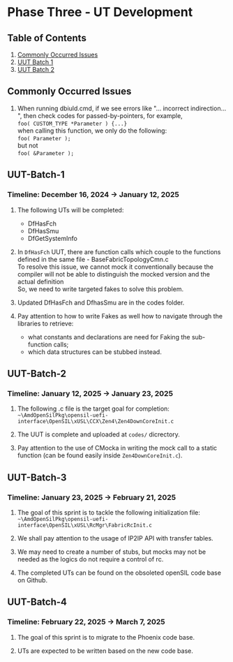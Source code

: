 # Phase Three - UT Development

## Table of Contents
1. [Commonly Occurred Issues](#Commonly-Occurred-Issues)
2. [UUT Batch 1](#UUT-Batch-1)
3. [UUT Batch 2](#UUT-Batch-2)





## Commonly Occurred Issues
1. When running dbiuld.cmd, if we see errors like "... incorrect indirection... ", then check codes for passed-by-pointers, for example, <br>
``` foo( CUSTOM_TYPE *Parameter ) {...} ``` <br>
when calling this function, we only do the following: <br>
``` foo( Parameter ); ``` <br>
but not <br>
``` foo( &Parameter ); ``` <br>

## UUT-Batch-1

### Timeline: December 16, 2024 -> January 12, 2025

1. The following UTs will be completed:
    - DfHasFch
    - DfHasSmu
    - DfGetSystemInfo

2. In ```DfHasFch``` UUT, there are function calls which couple to the functions defined in the same file - BaseFabricTopologyCmn.c <br>
To resolve this issue, we cannot mock it conventionally because the compiler will not be able to distinguish the mocked version and the actual definition <br>
So, we need to write targeted fakes to solve this problem.

3. Updated DfHasFch and DfhasSmu are in the codes folder.

4. Pay attention to how to write Fakes as well how to navigate through the libraries to retrieve:
    - what constants and declarations are need for Faking the sub-function calls;
    - which data structures can be stubbed instead.





## UUT-Batch-2

### Timeline: January 12, 2025 -> January 23, 2025

1. The following .c file is the target goal for completion: <br>
``` ~\AmdOpenSilPkg\opensil-uefi-interface\OpenSIL\xUSL\CCX\Zen4\Zen4DownCoreInit.c ```

2. The UUT is complete and uploaded at ```codes/``` dicrectory.

3. Pay attention to the use of CMocka in writing the mock call to a static function (can be found easily inside ```Zen4DownCoreInit.c```).





## UUT-Batch-3

### Timeline: January 23, 2025 -> February 21, 2025

1. The goal of this sprint is to tackle the following initialization file: <br>
``` ~\AmdOpenSilPkg\opensil-uefi-interface\OpenSIL\xUSL\RcMgr\FabricRcInit.c ```

2. We shall pay attention to the usage of IP2IP API with transfer tables. 

3. We may need to create a number of stubs, but mocks may not be needed as the logics do not require a control of rc.

4. The completed UTs can be found on the obsoleted openSIL code base on Github.





## UUT-Batch-4

### Timeline: February 22, 2025 -> March 7, 2025

1. The goal of this sprint is to migrate to the Phoenix code base. 

2. UTs are expected to be written based on the new code base.